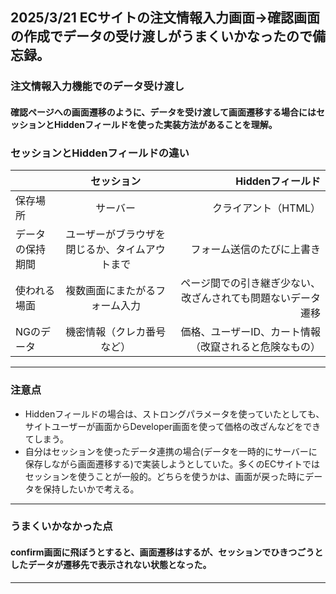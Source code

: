 ## 2025/3/21 ECサイトの注文情報入力画面→確認画面の作成でデータの受け渡しがうまくいかなったので備忘録。

### 注文情報入力機能でのデータ受け渡し
#### 確認ページへの画面遷移のように、データを受け渡して画面遷移する場合にはセッションとHiddenフィールドを使った実装方法があることを理解。

### セッションとHiddenフィールドの違い

|  | セッション| Hiddenフィールド |
|:------|:------:|------:|
| 保存場所 | サーバー | クライアント（HTML） |
| データの保持期間 | ユーザーがブラウザを閉じるか、タイムアウトまで | フォーム送信のたびに上書き |
| 使われる場面 | 複数画面にまたがるフォーム入力 | ページ間での引き継ぎ少ない、改ざんされても問題ないデータ遷移 |
| NGのデータ | 機密情報（クレカ番号など） | 価格、ユーザーID、カート情報（改竄されると危険なもの）|

----------------------------

### 注意点

* Hiddenフィールドの場合は、ストロングパラメータを使っていたとしても、サイトユーザーが画面からDeveloper画面を使って価格の改ざんなどをできてしまう。
* 自分はセッションを使ったデータ連携の場合(データを一時的にサーバーに保存しながら画面遷移する)で実装しようとしていた。多くのECサイトではセッションを使うことが一般的。どちらを使うかは、画面が戻った時にデータを保持したいかで考える。

----------------------------

### うまくいかなかった点
####  confirm画面に飛ぼうとすると、画面遷移はするが、セッションでひきつごうとしたデータが遷移先で表示されない状態となった。

----------------------------